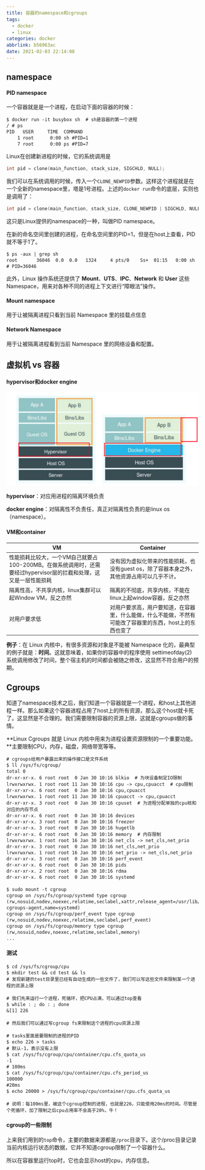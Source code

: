 ```yaml
---
title: 容器的namespace和cgroups
tags:
  - docker
  - linux
categories: docker
abbrlink: b56963ac
date: 2021-02-03 22:14:08
---
```


<!-- more -->

## namespace

#### PID namespace

一个容器就是是一个进程，在启动下面的容器的时候：

```shell
$ docker run -it busybox sh  # sh是容器的第一个进程
/ # ps
PID   USER     TIME  COMMAND
    1 root      0:00 sh #PID=1
    7 root      0:00 ps #PID=7
```

Linux在创建新进程的时候，它的系统调用是

```c
int pid = clone(main_function, stack_size, SIGCHLD, NULL); 
```

我们可以在系统调用的时候，传入一个`CLONE_NEWPID`参数。这样这个进程就是在一个全新的namespace里，塔是1号进程。上述的`docker run`命令的底层，实则也是调用了：

```c
int pid = clone(main_function, stack_size, CLONE_NEWPID | SIGCHLD, NULL); 
```

这只是Linux提供的namespace的一种，叫做PID namespace。

在新的命名空间里创建的进程，在命名空间里的PID=1，但是在host上查看，PID就不等于1了。

```shell
$ ps -aux | grep sh
root       36046  0.0  0.0   1324     4 pts/0    Ss+  01:15   0:00 sh  # PID=36046
```

此外，Linux 操作系统还提供了 **Mount**、**UTS**、**IPC**、**Network** 和 **User** 这些 Namespace，用来对各种不同的进程上下文进行“障眼法”操作。

#### Mount namespace

用于让被隔离进程只看到当前 Namespace 里的挂载点信息

#### Network Namespace

用于让被隔离进程看到当前 Namespace 里的网络设备和配置。



## 虚拟机 vs 容器

#### hypervisor和docker engine

<img src="namespace-cgroups/image-20210203222905761.png" alt="image-20210203222905761" style="zoom:50%;" />

**hypervisor**：对应用进程的隔离环境负责

**docker engine**：对隔离性不负责任，真正对隔离性负责的是linux os（namespace）。



####  VM和container

| VM                                                           | Container                                                    |
| ------------------------------------------------------------ | ------------------------------------------------------------ |
| 性能损耗比较大，一个VM自己就要占100-200MB。在做系统调用时，还需要经过hypervisor层的拦截和处理，这又是一层性能损耗 | 没有因为虚拟化带来的性能损耗，也没有guest os，除了容器本身之外，其他资源占用可以几乎不计。 |
| 隔离性高，不共享内核，linux集群可以起Window VM，反之亦然     | 隔离的不彻底，共享内核，不能在linux上起window容器，反之亦然  |
| 对用户要求低                                                 | 对用户要求高，用户要知道，在容器里，什么能做，什么不能做，不然有可能改了容器里的东西，host上的东西也变了 |

**例子**：在 Linux 内核中，有很多资源和对象是不能被 Namespace 化的，最典型的例子就是：**时间**。这就意味着，如果你的容器中的程序使用 settimeofday(2) 系统调用修改了时间，整个宿主机的时间都会被随之修改，这显然不符合用户的预期。



## Cgroups

知道了namespace技术之后，我们知道一个容器就是一个进程，和host上其他进程一样。那么如果这个容器进程占用了host上的所有资源，那么这个host就卡死了。这显然是不合理的。我们需要限制容器的资源上限，这就是cgroups做的事情。

 **Linux Cgroups 就是 Linux 内核中用来为进程设置资源限制的一个重要功能。**主要限制CPU，内存，磁盘，网络带宽等等。

```shell
# cgroups给用户暴露出来的操作接口是文件系统
$ ll /sys/fs/cgroup/
total 0
dr-xr-xr-x. 6 root root  0 Jan 30 10:16 blkio  # 为块设备制定IO限制
lrwxrwxrwx. 1 root root 11 Jan 30 10:16 cpu -> cpu,cpuacct  # cpu限制
dr-xr-xr-x. 6 root root  0 Jan 30 10:16 cpu,cpuacct
lrwxrwxrwx. 1 root root 11 Jan 30 10:16 cpuacct -> cpu,cpuacct
dr-xr-xr-x. 3 root root  0 Jan 30 10:16 cpuset  # 为进程分配单独的cpu核和对应的内存节点
dr-xr-xr-x. 6 root root  0 Jan 30 10:16 devices
dr-xr-xr-x. 3 root root  0 Jan 30 10:16 freezer
dr-xr-xr-x. 3 root root  0 Jan 30 10:16 hugetlb
dr-xr-xr-x. 6 root root  0 Jan 30 10:16 memory  # 内存限制
lrwxrwxrwx. 1 root root 16 Jan 30 10:16 net_cls -> net_cls,net_prio
dr-xr-xr-x. 3 root root  0 Jan 30 10:16 net_cls,net_prio
lrwxrwxrwx. 1 root root 16 Jan 30 10:16 net_prio -> net_cls,net_prio
dr-xr-xr-x. 3 root root  0 Jan 30 10:16 perf_event
dr-xr-xr-x. 6 root root  0 Jan 30 10:16 pids
dr-xr-xr-x. 2 root root  0 Jan 30 10:16 rdma
dr-xr-xr-x. 6 root root  0 Jan 30 10:16 systemd

$ sudo mount -t cgroup
cgroup on /sys/fs/cgroup/systemd type cgroup (rw,nosuid,nodev,noexec,relatime,seclabel,xattr,release_agent=/usr/lib/systemd/systemd-cgroups-agent,name=systemd)
cgroup on /sys/fs/cgroup/perf_event type cgroup (rw,nosuid,nodev,noexec,relatime,seclabel,perf_event)
cgroup on /sys/fs/cgroup/memory type cgroup (rw,nosuid,nodev,noexec,relatime,seclabel,memory)
...
```

#### 测试

```shell
$ cd /sys/fs/cgroup/cpu
$ mkdir test && cd test && ls
# 发现新建的test目录里已经有自动生成的一些文件了，我们可以写这些文件来限制某一个进程的资源上限

# 我们先来运行一个进程，死循环，把CPU占满，可以通过top查看
$ while : ; do : ; done 
&[1] 226

# 然后我们可以通过写cgroup fs来限制这个进程的cpu资源上限

# tasks里面是要限制的进程的PID
$ echo 226 > tasks 
# 默认-1，表示没有上限
$ cat /sys/fs/cgroup/cpu/container/cpu.cfs_quota_us 
-1
# 100ms
$ cat /sys/fs/cgroup/cpu/container/cpu.cfs_period_us 
100000
#20ms
$ echo 20000 > /sys/fs/cgroup/cpu/container/cpu.cfs_quota_us

# 说明：每100ms里，被这个cgroup控制的进程，也就是226，只能使用20ms的时间。尽管是个死循环，加了限制之后cpu占用率不会高于20%，牛！
```

#### cgroup的一些限制

上来我们用到的`top`命令，主要的数据来源都是`/proc`目录下。这个/proc目录记录当前内核运行状态的数据，它并不知道cgroup限制了一个容器什么。

所以在容器里运行top时，它也会显示host的cpu，内存信息。